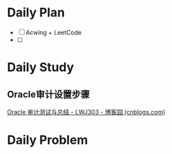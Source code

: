 # Daily Plan
- [ ] Acwing + LeetCode
- [ ] 
# Daily Study
## Oracle审计设置步骤
[Oracle 审计测试与总结 - LWJ303 - 博客园 (cnblogs.com)](https://www.cnblogs.com/zy-303/p/12924090.html#_lab2_0_9)
# Daily Problem